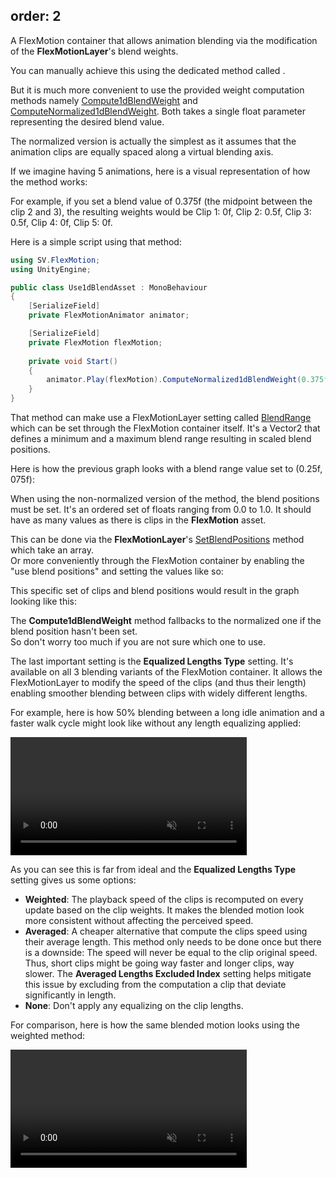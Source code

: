 ﻿order: 2
---

<?# Figure Src="/img/documentation/use-flexmotion-assets-1d.jpg" Class="text-center" /?>

A FlexMotion container that allows animation blending via the modification of the **FlexMotionLayer**'s blend weights.

You can manually achieve this using the dedicated method called <?# Xref name="SetBlendWeight" xref="api-SV.FlexMotion.FlexMotionLayer.SetBlendWeight(System.Int32, System.Single)" /?>.

But it is much more convenient to use the provided weight computation methods namely [Compute1dBlendWeight](xref:api-sv.flexmotion.FlexMotionLayer.Compute1dBlendWeight(system.single)) and [ComputeNormalized1dBlendWeight](xref:api-sv.flexmotion.FlexMotionLayer.ComputeNormalized1dBlendWeight(system.single)).
Both takes a single float parameter representing the desired blend value. 

The normalized version is actually the simplest as it assumes that the animation clips are equally spaced along a virtual blending axis.

If we imagine having 5 animations, here is a visual representation of how the method works:

<?# Figure Src="/img/documentation/1dblending.svg" Class="text-center" Width="75%" /?>

For example, if you set a blend value of 0.375f (the midpoint between the clip 2 and 3), the resulting weights would be Clip 1: 0f, Clip 2: 0.5f, Clip 3: 0.5f, Clip 4: 0f, Clip 5: 0f.

Here is a simple script using that method:

```csharp
using SV.FlexMotion;
using UnityEngine;

public class Use1dBlendAsset : MonoBehaviour
{
    [SerializeField]
    private FlexMotionAnimator animator;

    [SerializeField]
    private FlexMotion flexMotion;
    
    private void Start()
    {
        animator.Play(flexMotion).ComputeNormalized1dBlendWeight(0.375f);
    }
}
```

That method can make use a FlexMotionLayer setting called [BlendRange](xref:api-sv.flexmotion.FlexMotionLayer.BlendRange) which can be set through the FlexMotion container itself.
It's a Vector2 that defines a minimum and a maximum blend range resulting in scaled blend positions.

Here is how the previous graph looks with a blend range value set to (0.25f, 075f): 

<?# Figure Src="/img/documentation/1dblending-blendrange.svg" Class="text-center" Width="75%" /?>

When using the non-normalized version of the method, the blend positions must be set.
It's an ordered set of floats ranging from 0.0 to 1.0. It should have as many values as there is clips in the **FlexMotion** asset.

This can be done via the **FlexMotionLayer**'s [SetBlendPositions](api-SV.FlexMotion.FlexMotionLayer.SetBlendPositions(System.Single[])) method which take an array.  
Or more conveniently through the FlexMotion container by enabling the "use blend positions" and setting the values like so:

<?# Figure Src="/img/documentation/use-flexmotion-assets-1d-blendpositions.jpg" Class="text-center" /?>

This specific set of clips and blend positions would result in the graph looking like this:

<?# Figure Src="/img/documentation/1dblending-blendpositions.svg" Class="text-center" Width="75%" /?>

<?# Callout Type="info" Title="📝 Notice" ?>
The **Compute1dBlendWeight** method fallbacks to the normalized one if the blend position hasn't been set.
</br>So don't worry too much if you are not sure which one to use.
<?#/ Callout ?>

The last important setting is the **Equalized Lengths Type** setting. It's available on all 3 blending variants of the FlexMotion container.
It allows the FlexMotionLayer to modify the speed of the clips (and thus their length) enabling smoother blending between clips with widely different lengths.

For example, here is how 50% blending between a long idle animation and a faster walk cycle might look like without any length equalizing applied:

<div Class="text-center">
    <video autoplay muted loop src="/img/documentation/use-flexmotion-assets-equalizing-length.webm" width="75%"></video>
</div>

As you can see this is far from ideal and the **Equalized Lengths Type** setting gives us some options:

- **Weighted**: The playback speed of the clips is recomputed on every update based on the clip weights. 
It makes the blended motion look more consistent without affecting the perceived speed.
- **Averaged**: A cheaper alternative that compute the clips speed using their average length.
This method only needs to be done once but there is a downside: The speed will never be equal to the clip original speed. 
Thus, short clips might be going way faster and longer clips, way slower. The **Averaged Lengths Excluded Index** setting helps mitigate this issue by excluding from the computation a clip that deviate significantly in length.
- **None**: Don't apply any equalizing on the clip lengths.

For comparison, here is how the same blended motion looks using the weighted method:

<div Class="text-center">
<video autoplay muted loop src="/img/documentation/use-flexmotion-assets-weighted-length.webm" width="75%"></video>
</div>
